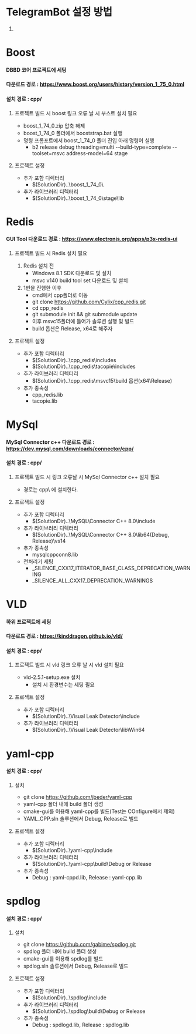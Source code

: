 # TelegramBot 설정 방법
1. 

# Boost

#### DBBD 코어 프로젝트에 세팅

#### 다운로드 경로 : https://www.boost.org/users/history/version_1_75_0.html

#### 설치 경로 : cpp/

1. 프로젝트 빌드 시 boost 링크 오류 날 시 부스트 설치 필요

   - boost_1_74_0.zip 압축 해제
   - boost_1_74_0 폴더에서 booststrap.bat 실행
   - 명령 프롬포트에서 boost_1_74_0 폴더 진입 아래 명령어 실행
     - b2 release debug threading=multi --build-type=complete --toolset=msvc address-model=64 stage

2. 프로젝트 설정
   - 추가 포함 디렉터리
     - \$(SolutionDir)..\boost_1_74_0\
   - 추가 라이브러리 디렉터리
     - \$(SolutionDir)..\boost_1_74_0\stage\lib

# Redis

#### GUI Tool 다운로드 경로 : https://www.electronjs.org/apps/p3x-redis-ui

1. 프로젝트 빌드 시 Redis 설치 필요

   1. Redis 설치 전
      - Windows 8.1 SDK 다운로드 및 설치
      - msvc v140 build tool set 다운로드 및 설치
   2. 1번을 진행한 이후
      - cmd에서 cpp폴더로 이동
      - git clone https://github.com/Cylix/cpp_redis.git
      - cd cpp_redis
      - git submodule init && git submodule update
      - 이후 msvc15폴더에 들어가 솔루션 실행 및 빌드
      - build 옵션은 Release, x64로 해주자

2. 프로젝트 설정
   - 추가 포함 디렉터리
     - \$(SolutionDir)..\cpp_redis\includes
     - \$(SolutionDir)..\cpp_redis\tacopie\includes
   - 추가 라이브러리 디렉터리
     - \$(SolutionDir)..\cpp_redis\msvc15\build 옵션(x64\Release)
   - 추가 종속성
     - cpp_redis.lib
     - tacopie.lib

# MySql

#### MySql Connector c++ 다운로드 경로 : https://dev.mysql.com/downloads/connector/cpp/

#### 설치 경로 : cpp/

1. 프로젝트 빌드 시 링크 오류날 시 MySql Connector c++ 설치 필요

   - 경로는 cpp\ 에 설치한다.

2. 프로젝트 설정
   - 추가 포함 디렉터리
     - \$(SolutionDir)..\MySQL\Connector C++ 8.0\include
   - 추가 라이브러리 디렉터리
     - \$(SolutionDir)..\MySQL\Connector C++ 8.0\lib64(Debug, Release)\vs14
   - 추가 종속성
     - mysqlcppconn8.lib
   - 전처리기 세팅
     - \_SILENCE_CXX17_ITERATOR_BASE_CLASS_DEPRECATION_WARNING
     - \_SILENCE_ALL_CXX17_DEPRECATION_WARNINGS

# VLD

#### 하위 프로젝트에 세팅

#### 다운로드 경로 : https://kinddragon.github.io/vld/

#### 설치 경로 : cpp/

1. 프로젝트 빌드 시 vld 링크 오류 날 시 vld 설치 필요

   - vld-2.5.1-setup.exe 설치
     - 설치 시 환경변수는 세팅 필요

2. 프로젝트 설정
   - 추가 포함 디렉터리
     - \$(SolutionDir)..\Visual Leak Detector\include
   - 추가 라이브러리 디렉터리
     - \$(SolutionDir)..\Visual Leak Detector\lib\Win64

# yaml-cpp

#### 설치 경로 : cpp/
1. 설치
   - git clone https://github.com/jbeder/yaml-cpp
   - yaml-cpp 폴더 내에 build 폴더 생성
   - cmake-gui를 이용해 yaml-cpp를 빌드(Test는 COnfigure에서 제외)
   - YAML_CPP.sln 솔루션에서 Debug, Release로 빌드

2. 프로젝트 설정
   - 추가 포함 디렉터리
     - \$(SolutionDir)..\yaml-cpp\include
   - 추가 라이브러리 디렉터리
     - \$(SolutionDir)..\yaml-cpp\build\Debug or Release
   - 추가 종속성
     - Debug : yaml-cppd.lib, Release : yaml-cpp.lib


# spdlog

#### 설치 경로 : cpp/
1. 설치
   - git clone https://github.com/gabime/spdlog.git
   - spdlog 폴더 내에 build 폴더 생성
   - cmake-gui를 이용해 spdlog를 빌드
   - spdlog.sln 솔루션에서 Debug, Release로 빌드

2. 프로젝트 설정
   - 추가 포함 디렉터리
     - \$(SolutionDir)..\spdlog\include
   - 추가 라이브러리 디렉터리
     - \$(SolutionDir)..\spdlog\build\Debug or Release
   - 추가 종속성
     - Debug : spdlogd.lib, Release : spdlog.lib